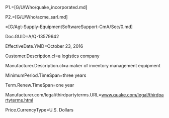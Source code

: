 P1.=[G/U/Who/quake_incorporated.md]

P2.=[G/U/Who/acme_sarl.md]

=[G/Agt-Supply-EquipmentSoftwareSupport-CmA/Sec/0.md]

Doc.GUID=A/Q-13579642

EffectiveDate.YMD=October 23, 2016

Customer.Description.cl=a logistics company

Manufacturer.Description.cl=a maker of inventory management equipment

MinimumPeriod.TimeSpan=three years

Term.Renew.TimeSpan=one year

Manufacturer.com/legal/thirdpartyterms.URL=www.quake.com/legal/thirdpartyterms.html

Price.CurrencyType=U.S. Dollars